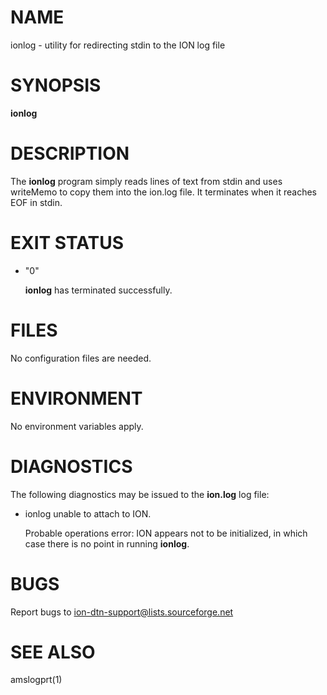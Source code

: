 # NAME

ionlog - utility for redirecting stdin to the ION log file

# SYNOPSIS

**ionlog**

# DESCRIPTION

The **ionlog** program simply reads lines of text from stdin and uses
writeMemo to copy them into the ion.log file.  It terminates when it
reaches EOF in stdin.

# EXIT STATUS

- "0"

    **ionlog** has terminated successfully.

# FILES

No configuration files are needed.

# ENVIRONMENT

No environment variables apply.

# DIAGNOSTICS

The following diagnostics may be issued to the **ion.log** log file:

- ionlog unable to attach to ION.

    Probable operations error: ION appears not to be initialized, in which case
    there is no point in running **ionlog**.

# BUGS

Report bugs to <ion-dtn-support@lists.sourceforge.net>

# SEE ALSO

amslogprt(1)
